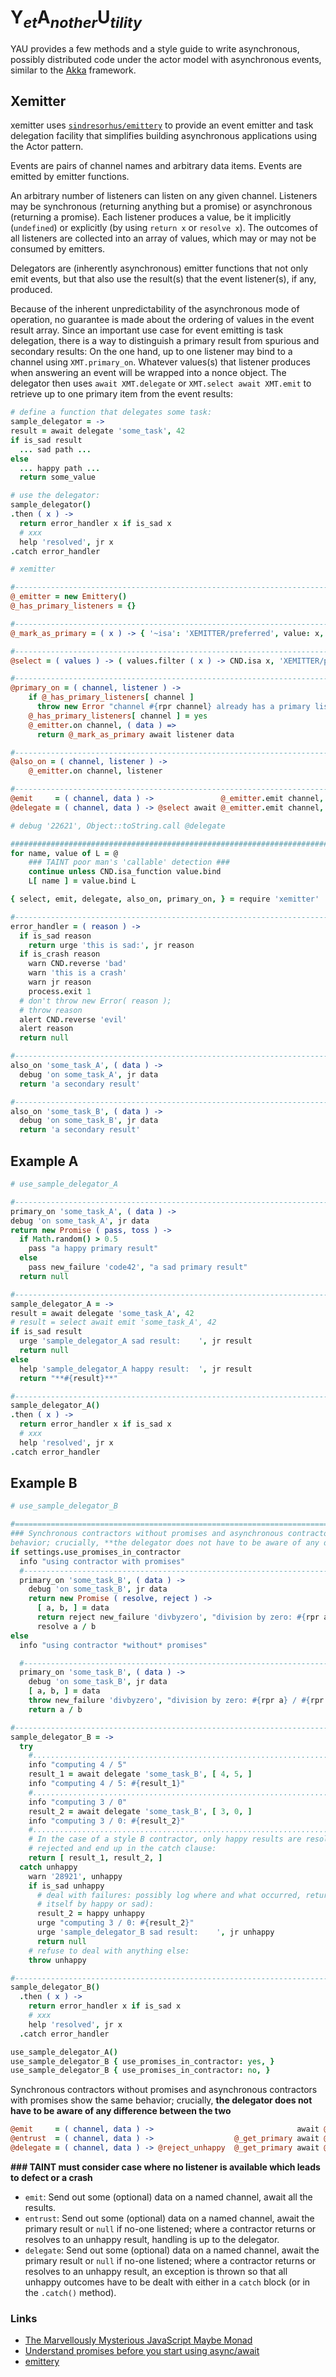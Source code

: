 
# Y<sub>*et*</sub>A<sub>*nother*</sub>U<sub>*tility*</sub>

YAU provides a few methods and a style guide to write asynchronous, possibly
distributed code under the actor model with asynchronous events, similar to the
[Akka](https://doc.akka.io/docs/akka/current/guide/tutorial_1.html) framework.

<!--
'use strict'

### https://ponyfoo.com/articles/understanding-javascript-async-await ###


############################################################################################################
CND                       = require 'cnd'
rpr                       = CND.rpr
badge                     = 'AWAIT-PROMISES2'
debug                     = CND.get_logger 'debug',     badge
alert                     = CND.get_logger 'alert',     badge
whisper                   = CND.get_logger 'whisper',   badge
warn                      = CND.get_logger 'warn',      badge
help                      = CND.get_logger 'help',      badge
urge                      = CND.get_logger 'urge',      badge
info                      = CND.get_logger 'info',      badge
HSB                       = require '/home/flow/io/kleinbild-rack/kbm/lib/happy-sad-bad'
{ happy, sad, is_sad, new_defect, new_failure, is_crash, crash, is_unhappy, is_happy, } = HSB;
{ after, immediately: defer, }                = CND.suspend
{ promisify, }            = require 'util'
jr                        = JSON.stringify

### https://github.com/sindresorhus/emittery ###
Emittery                  = require 'emittery'
 -->

## Xemitter

xemitter uses
[`sindresorhus/emittery`](https://github.com/sindresorhus/emittery) to provide
an event emitter and task delegation facility that simplifies building
asynchronous applications using the Actor pattern.

Events are pairs of channel names and arbitrary data items. Events are emitted by emitter functions.

An arbitrary number of listeners can listen on any given channel. Listeners may be synchronous (returning
anything but a promise) or asynchronous (returning a promise). Each listener produces a value, be it
implicitly (`undefined`) or explicitly (by using `return x` or `resolve x`). The outcomes of all listeners
are collected into an array of values, which may or may not be consumed by emitters.

Delegators are (inherently asynchronous) emitter functions that not only emit events, but that also use
the result(s) that the event listener(s), if any, produced.

Because of the inherent unpredictability of the asynchronous mode of operation, no guarantee is made about
the ordering of values in the event result array. Since an important use case for event emitting is task
delegation, there is a way to distinguish a primary result from spurious and secondary results: On the one
hand, up to one listener may bind to a channel using `XMT.primary_on`. Whatever values(s) that listener
produces when answering an event will be wrapped into a nonce object. The delegator then uses `await
XMT.delegate` or `XMT.select await XMT.emit` to retrieve up to one primary item from the event results:

```coffee
# define a function that delegates some task:
sample_delegator = ->
result = await delegate 'some_task', 42
if is_sad result
  ... sad path ...
else
  ... happy path ...
  return some_value

# use the delegator:
sample_delegator()
.then ( x ) ->
  return error_handler x if is_sad x
  # xxx
  help 'resolved', jr x
.catch error_handler
```


```coffee
# xemitter

#-----------------------------------------------------------------------------------------------------------
@_emitter = new Emittery()
@_has_primary_listeners = {}

#-----------------------------------------------------------------------------------------------------------
@_mark_as_primary = ( x ) -> { '~isa': 'XEMITTER/preferred', value: x, }

#-----------------------------------------------------------------------------------------------------------
@select = ( values ) -> ( values.filter ( x ) -> CND.isa x, 'XEMITTER/preferred' )[ 0 ]?.value ? null

#-----------------------------------------------------------------------------------------------------------
@primary_on = ( channel, listener ) ->
    if @_has_primary_listeners[ channel ]
      throw new Error "channel #{rpr channel} already has a primary listener"
    @_has_primary_listeners[ channel ] = yes
    @_emitter.on channel, ( data ) =>
      return @_mark_as_primary await listener data

#-----------------------------------------------------------------------------------------------------------
@also_on = ( channel, listener ) ->
    @_emitter.on channel, listener

#-----------------------------------------------------------------------------------------------------------
@emit     = ( channel, data ) ->               @_emitter.emit channel, data
@delegate = ( channel, data ) -> @select await @_emitter.emit channel, data

# debug '22621', Object::toString.call @delegate

############################################################################################################
for name, value of L = @
    ### TAINT poor man's 'callable' detection ###
    continue unless CND.isa_function value.bind
    L[ name ] = value.bind L
```

```coffee
{ select, emit, delegate, also_on, primary_on, } = require 'xemitter'

#-----------------------------------------------------------------------------------------------------------
error_handler = ( reason ) ->
  if is_sad reason
    return urge 'this is sad:', jr reason
  if is_crash reason
    warn CND.reverse 'bad'
    warn 'this is a crash'
    warn jr reason
    process.exit 1
  # don't throw new Error( reason );
  # throw reason
  alert CND.reverse 'evil'
  alert reason
  return null

#-----------------------------------------------------------------------------------------------------------
also_on 'some_task_A', ( data ) ->
  debug 'on some_task_A', jr data
  return 'a secondary result'

#-----------------------------------------------------------------------------------------------------------
also_on 'some_task_B', ( data ) ->
  debug 'on some_task_B', jr data
  return 'a secondary result'
```

## Example A

```coffee
# use_sample_delegator_A

#-----------------------------------------------------------------------------------------------------------
primary_on 'some_task_A', ( data ) ->
debug 'on some_task_A', jr data
return new Promise ( pass, toss ) ->
  if Math.random() > 0.5
    pass "a happy primary result"
  else
    pass new_failure 'code42', "a sad primary result"
  return null

#-----------------------------------------------------------------------------------------------------------
sample_delegator_A = ->
result = await delegate 'some_task_A', 42
# result = select await emit 'some_task_A', 42
if is_sad result
  urge 'sample_delegator_A sad result:    ', jr result
  return null
else
  help 'sample_delegator_A happy result:  ', jr result
  return "**#{result}**"

#-----------------------------------------------------------------------------------------------------------
sample_delegator_A()
.then ( x ) ->
  return error_handler x if is_sad x
  # xxx
  help 'resolved', jr x
.catch error_handler
```

## Example B
```coffee
# use_sample_delegator_B

#===========================================================================================================
### Synchronous contractors without promises and asynchronous contractors with promises show the same
behavior; crucially, **the delegator does not have to be aware of any difference between the two**: ###
if settings.use_promises_in_contractor
  info "using contractor with promises"
  #-----------------------------------------------------------------------------------------------------------
  primary_on 'some_task_B', ( data ) ->
    debug 'on some_task_B', jr data
    return new Promise ( resolve, reject ) ->
      [ a, b, ] = data
      return reject new_failure 'divbyzero', "division by zero: #{rpr a} / #{rpr b}", null if b is 0
      resolve a / b
else
  info "using contractor *without* promises"

  #-----------------------------------------------------------------------------------------------------------
  primary_on 'some_task_B', ( data ) ->
    debug 'on some_task_B', jr data
    [ a, b, ] = data
    throw new_failure 'divbyzero', "division by zero: #{rpr a} / #{rpr b}", null if b is 0
    return a / b

#-----------------------------------------------------------------------------------------------------------
sample_delegator_B = ->
  try
    #.......................................................................................................
    info "computing 4 / 5"
    result_1 = await delegate 'some_task_B', [ 4, 5, ]
    info "computing 4 / 5: #{result_1}"
    #.......................................................................................................
    info "computing 3 / 0"
    result_2 = await delegate 'some_task_B', [ 3, 0, ]
    info "computing 3 / 0: #{result_2}"
    #.......................................................................................................
    # In the case of a style B contractor, only happy results are resolved; sad and bad results are
    # rejected and end up in the catch clause:
    return [ result_1, result_2, ]
  catch unhappy
    warn '28921', unhappy
    if is_sad unhappy
      # deal with failures: possibly log where and what occurred, return a replacement value (that may in
      # itself by happy or sad):
      result_2 = happy unhappy
      urge "computing 3 / 0: #{result_2}"
      urge 'sample_delegator_B sad result:    ', jr unhappy
      return null
    # refuse to deal with anything else:
    throw unhappy

#-----------------------------------------------------------------------------------------------------------
sample_delegator_B()
  .then ( x ) ->
    return error_handler x if is_sad x
    # xxx
    help 'resolved', jr x
  .catch error_handler
```

```coffee
use_sample_delegator_A()
use_sample_delegator_B { use_promises_in_contractor: yes, }
use_sample_delegator_B { use_promises_in_contractor: no, }
```

Synchronous contractors without promises and asynchronous contractors with
promises show the same behavior; crucially, **the delegator does not have to be
aware of any difference between the two**


```coffee
@emit     = ( channel, data ) ->                                await @_emitter.emit channel, data
@entrust  = ( channel, data ) ->                  @_get_primary await @_emitter.emit channel, data
@delegate = ( channel, data ) -> @reject_unhappy  @_get_primary await @_emitter.emit channel, data
```

**### TAINT must consider case where no listener is available which leads to defect or a crash**

* `emit`:     Send out some (optional) data on a named channel, await all the results.
* `entrust`:  Send out some (optional) data on a named channel, await the primary result or `null` if no-one listened;
  where a contractor returns or resolves to an unhappy result, handling is up to the delegator.
* `delegate`: Send out some (optional) data on a named channel, await the primary result or `null` if no-one listened;
  where a contractor returns or resolves to an unhappy result, an exception is thrown so that all unhappy outcomes
  have to be dealt with either in a `catch` block (or in the `.catch()` method).


### Links

* [The Marvellously Mysterious JavaScript Maybe Monad](https://jrsinclair.com/articles/2016/marvellously-mysterious-javascript-maybe-monad/)
* [Understand promises before you start using async/await](https://medium.com/@bluepnume/learn-about-promises-before-you-start-using-async-await-eb148164a9c8)
* [emittery](https://medium.com/@bluepnume/learn-about-promises-before-you-start-using-async-await-eb148164a9c8)




